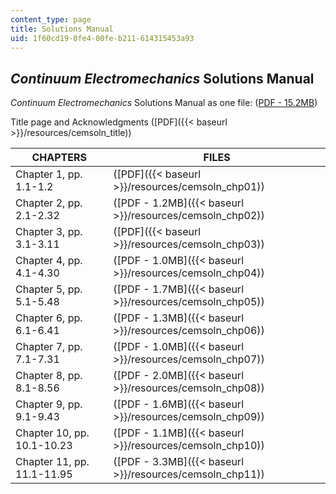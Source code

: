 ```yaml
---
content_type: page
title: Solutions Manual
uid: 1f60cd19-0fe4-00fe-b211-614315453a93
---
```


_Continuum Electromechanics_ Solutions Manual
---------------------------------------------

_Continuum Electromechanics_ Solutions Manual as one file: ([PDF - 15.2MB](/ans7870/resources/melcher/solutions/cemsoln.pdf))

Title page and Acknowledgments ([PDF]({{< baseurl >}}/resources/cemsoln_title))

| CHAPTERS | FILES |
| --- | --- |
| Chapter 1, pp. 1.1-1.2 | ([PDF]({{< baseurl >}}/resources/cemsoln_chp01)) |
| Chapter 2, pp. 2.1-2.32 | ([PDF - 1.2MB]({{< baseurl >}}/resources/cemsoln_chp02)) |
| Chapter 3, pp. 3.1-3.11 | ([PDF]({{< baseurl >}}/resources/cemsoln_chp03)) |
| Chapter 4, pp. 4.1-4.30 | ([PDF - 1.0MB]({{< baseurl >}}/resources/cemsoln_chp04)) |
| Chapter 5, pp. 5.1-5.48 | ([PDF - 1.7MB]({{< baseurl >}}/resources/cemsoln_chp05)) |
| Chapter 6, pp. 6.1-6.41 | ([PDF - 1.3MB]({{< baseurl >}}/resources/cemsoln_chp06)) |
| Chapter 7, pp. 7.1-7.31 | ([PDF - 1.0MB]({{< baseurl >}}/resources/cemsoln_chp07)) |
| Chapter 8, pp. 8.1-8.56 | ([PDF - 2.0MB]({{< baseurl >}}/resources/cemsoln_chp08)) |
| Chapter 9, pp. 9.1-9.43 | ([PDF - 1.6MB]({{< baseurl >}}/resources/cemsoln_chp09)) |
| Chapter 10, pp. 10.1-10.23 | ([PDF - 1.1MB]({{< baseurl >}}/resources/cemsoln_chp10)) |
| Chapter 11, pp. 11.1-11.95 | ([PDF - 3.3MB]({{< baseurl >}}/resources/cemsoln_chp11))